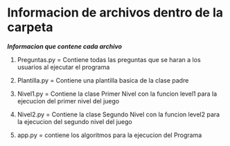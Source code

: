 # Informacion de archivos dentro de la carpeta


***Informacion que contene cada archivo***

1. Preguntas.py = Contiene todas las preguntas que se haran a los usuarios al ejecutar el programa

2. Plantilla.py = Contiene una plantilla basica de la clase padre 

3. Nivel1.py = Contiene la clase Primer Nivel con la funcion level1 para la ejecucion del primer nivel del juego

4. Nivel2.py = Contiene la clase Segundo Nivel con la funcion level2 para la ejecucion del segundo nivel del juego

5. app.py = contiene los algoritmos para la ejecucion del Programa